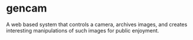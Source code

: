 # gencam
A web based system that controls a camera, archives images, and creates interesting manipulations of such images for public enjoyment.
